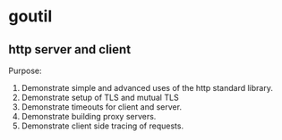 # goutil

## http server and client
Purpose:
1. Demonstrate simple and advanced uses of the http standard library.
2. Demonstrate setup of TLS and mutual TLS
3. Demonstrate timeouts for client and server.
4. Demonstrate building proxy servers.
5. Demonstrate client side tracing of requests.

